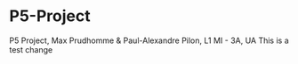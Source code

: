 # P5-Project
P5 Project, Max Prudhomme &amp; Paul-Alexandre Pilon, L1 MI - 3A, UA
This is a test change
